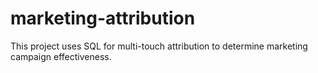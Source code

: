# marketing-attribution
This project uses SQL for multi-touch attribution to determine marketing campaign effectiveness.
